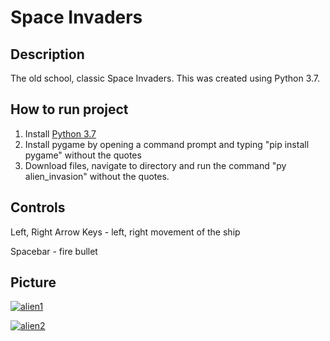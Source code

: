Space Invaders 
=========================
Description
-------------------
The old school, classic Space Invaders. This was created using Python 3.7.

How to run project
--------------------  
1) Install [Python 3.7](https://www.python.org/downloads/release/python-370/)   
2) Install pygame by opening a command prompt and typing "pip install pygame" without the quotes
3) Download files, navigate to directory and run the command "py alien_invasion" without the quotes. 

Controls
--------------------  
Left, Right Arrow Keys - left, right movement of the ship

Spacebar - fire bullet

Picture  
--------

<a href="https://ibb.co/0MDPbf9"><img src="https://i.ibb.co/YkRvstd/alien1.png" alt="alien1" border="0" /></a>

<a href="https://ibb.co/ZxvfKg9"><img src="https://i.ibb.co/VTbLDC6/alien2.png" alt="alien2" border="0" /></a>
